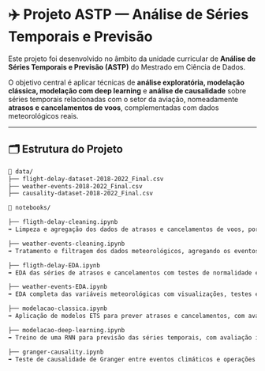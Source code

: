 # ✈️ Projeto ASTP — Análise de Séries Temporais e Previsão

Este projeto foi desenvolvido no âmbito da unidade curricular de **Análise de Séries Temporais e Previsão (ASTP)** do Mestrado em Ciência de Dados.

O objetivo central é aplicar técnicas de **análise exploratória, modelação clássica, modelação com deep learning** e **análise de causalidade** sobre séries temporais relacionadas com o setor da aviação, nomeadamente **atrasos e cancelamentos de voos**, complementadas com dados meteorológicos reais.

---

## 🗂️ Estrutura do Projeto

```bash
📁 data/
├── flight-delay-dataset-2018-2022_Final.csv
├── weather-events-2018-2022_Final.csv
├── causality-dataset-2018-2022_Final.csv

📁 notebooks/

├── fligth-delay-cleaning.ipynb  
➡️ Limpeza e agregação dos dados de atrasos e cancelamentos de voos, por data.

├── weather-events-cleaning.ipynb  
➡️ Tratamento e filtragem dos dados meteorológicos, agregando os eventos diários por tipo.

├── fligth-delay-EDA.ipynb  
➡️ EDA das séries de atrasos e cancelamentos com testes de normalidade e estacionariedade, etc.

├── weather-events-EDA.ipynb  
➡️ EDA completa das variáveis meteorológicas com visualizações, testes estatísticos e correlações, etc.

├── modelacao-classica.ipynb  
➡️ Aplicação de modelos ETS para prever atrasos e cancelamentos, com avaliação in/out-of-sample.

├── modelacao-deep-learning.ipynb  
➡️ Treino de uma RNN para previsão das séries temporais, com avaliação in/out-of-sample.

├── granger-causality.ipynb  
➡️ Teste de causalidade de Granger entre eventos climáticos e operações aéreas, com visualizações e interpretação.